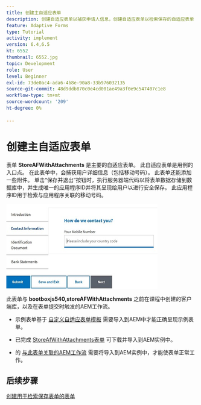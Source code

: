 ```yaml
---
title: 创建主自适应表单
description: 创建自适应表单以捕获申请人信息，创建自适应表单以检索保存的自适应表单
feature: Adaptive Forms
type: Tutorial
activity: implement
version: 6.4,6.5
kt: 6552
thumbnail: 6552.jpg
topic: Development
role: User
level: Beginner
exl-id: 73de0ac4-ada6-4b8e-90a8-33b976032135
source-git-commit: 48d9ddb870c0e4cd001ae49a3f0e9c547407c1e8
workflow-type: tm+mt
source-wordcount: '209'
ht-degree: 0%

---
```


# 创建主自适应表单

表单 **StoreAFWithAttachments** 是主要的自适应表单。 此自适应表单是用例的入口点。 在此表单中，会捕获用户详细信息（包括移动号码）。 此表单还能添加一些附件。 单击“保存并退出”按钮时，执行服务器端代码以将表单数据存储到数据库中，并生成唯一的应用程序ID并将其呈现给用户以进行安全保存。 此应用程序ID用于检索与应用程序关联的移动号码。

![主要应用程序表单](assets/6552.JPG)

此表单与 **bootboxjs540,storeAFWithAttachments** 之前在课程中创建的客户端库，以及在表单提交时触发的AEM工作流。


* 示例表单基于 [自定义自适应表单模板](assets/custom-template-with-page-component.zip) 需要导入到AEM中才能正确呈现示例表单。

* 已完成 [StoreAfWithAttachments表单](assets/store-af-with-attachments-form.zip) 可下载并导入到AEM实例中。

* 的 [与此表单关联的AEM工作流](assets/workflow-model-store-af-with-attachments.zip) 需要将导入到AEM实例中，才能使表单正常工作。


## 后续步骤

[创建用于检索保存表单的表单](./retrieve-saved-form.md)